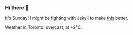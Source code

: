 ### Hi there :wave:

It's Sunday! I might be fighting with Jekyll to make [this](https://swissclubto.github.io) better.

Weather in Toronto: overcast, at +2°C.
